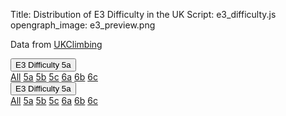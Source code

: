 Title: Distribution of E3 Difficulty in the UK
Script: e3_difficulty.js
opengraph_image: e3_preview.png

<style>

.landmass {
  fill: #ddd;
}

.states {
  fill: none;
  stroke: #fff;
  stroke-linejoin: round;
}

.e3-contour {
 stroke: none;
 stroke-linejoin: round;
 stroke-width: 1000;
      }
      
 .e3-tooltip {
 backround-color: white;
 color: black;
 }

</style>
<div class="row">
<div class="col">
<p>Data from <a href="https://www.ukclimbing.com/" target="_new">UKClimbing</a></p>
</div>
</div>
<div class="row">
<div class="col">

<div class="dropdown">
  <button class="btn btn-info dropdown-toggle" 
  type="button" id="uk_1_dropdown" data-toggle="dropdown" 
  aria-haspopup="true" aria-expanded="false">E3 Difficulty
  <span id="uk_1_label" class="badge badge-secondary">5a</span>
  
  </button>
  <div class="dropdown-menu" aria-labelledby="map_1_dropdown">
    <a class="dropdown-item" href="#">All</a>
    <a class="dropdown-item" href="#">5a</a>
    <a class="dropdown-item" href="#">5b</a>
    <a class="dropdown-item" href="#">5c</a>
    <a class="dropdown-item" href="#">6a</a>
    <a class="dropdown-item" href="#">6b</a>
    <a class="dropdown-item" href="#">6c</a>
  </div>
</div>

</div>

<div class="col">
<div class="dropdown">
  <button class="btn btn-info dropdown-toggle" 
  type="button" id="uk_2_dropdown" data-toggle="dropdown" 
  aria-haspopup="true" aria-expanded="false">E3 Difficulty
  <span id="uk_2_label" class="badge badge-secondary">5a</span>
  </button>
  <div class="dropdown-menu" aria-labelledby="dropdownMenuButton">
    <a class="dropdown-item" href="#">All</a>
    <a class="dropdown-item" href="#">5a</a>
    <a class="dropdown-item" href="#">5b</a>
    <a class="dropdown-item" href="#">5c</a>
    <a class="dropdown-item" href="#">6a</a>
    <a class="dropdown-item" href="#">6b</a>
    <a class="dropdown-item" href="#">6c</a>
  </div>
</div>

</div>

<div class="row">
<div class="col" id="map_1"></div>
<div class="col" id="map_2"></div>
</div>
